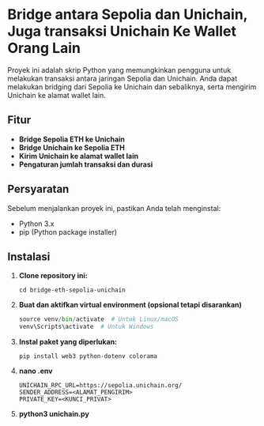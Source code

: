 # Bridge antara Sepolia dan Unichain, Juga transaksi Unichain Ke Wallet Orang Lain

Proyek ini adalah skrip Python yang memungkinkan pengguna untuk melakukan transaksi antara jaringan Sepolia dan Unichain. Anda dapat melakukan bridging dari Sepolia ke Unichain dan sebaliknya, serta mengirim Unichain ke alamat wallet lain.

## Fitur

- **Bridge Sepolia ETH ke Unichain**
- **Bridge Unichain ke Sepolia ETH**
- **Kirim Unichain ke alamat wallet lain**
- **Pengaturan jumlah transaksi dan durasi**

## Persyaratan

Sebelum menjalankan proyek ini, pastikan Anda telah menginstal:

- Python 3.x
- pip (Python package installer)

## Instalasi

1. **Clone repository ini:**

   ```git clone https://github.com/wrightL-dev/UNICHAIN-BOT
   cd bridge-eth-sepolia-unichain

2. **Buat dan aktifkan virtual environment (opsional tetapi disarankan)**

    ```python -m venv venv
    source venv/bin/activate  # Untuk Linux/macOS
    venv\Scripts\activate  # Untuk Windows

3. **Instal paket yang diperlukan:**

   ```pip install web3 python-dotenv colorama```

4. **nano .env**

   ```SEPOLIA_RPC_URL=https://ethereum-sepolia-rpc.publicnode.com
   UNICHAIN_RPC_URL=https://sepolia.unichain.org/
   SENDER_ADDRESS=<ALAMAT_PENGIRIM>
   PRIVATE_KEY=<KUNCI_PRIVAT>

4. **python3 unichain.py**
